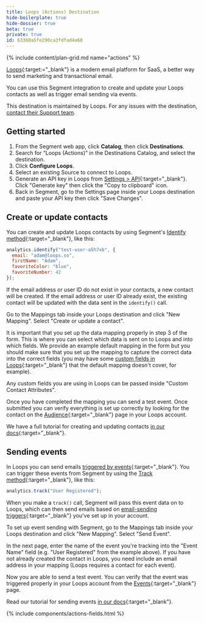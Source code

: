 ```yaml
---
title: Loops (Actions) Destination
hide-boilerplate: true
hide-dossier: true
beta: true
private: true
id: 63360a5fe290ca3fdfad4a68
---
```


{% include content/plan-grid.md name="actions" %}

[Loops](https://loops.so?utm_source=segmentio&utm_medium=docs&utm_campaign=partners){:target:="_blank"} is a modern email platform for SaaS, a better way to send marketing and transactional email.

You can use this Segment integration to create and update your Loops contacts as well as trigger email sending via events.

This destination is maintained by Loops. For any issues with the destination, [contact their Support team](mailto:help@loops.so).

## Getting started

1. From the Segment web app, click **Catalog**, then click **Destinations**.
2. Search for “Loops (Actions)” in the Destinations Catalog, and select the destination.
3. Click **Configure Loops**.
4. Select an existing Source to connect to Loops.
5. Generate an API key in Loops from [Settings > API](https://app.loops.so/settings?page=api){:target="_blank"}. Click "Generate key" then click the "Copy to clipboard" icon.
6. Back in Segment, go to the Settings page inside your Loops destination and paste your API key then click "Save Changes".

## Create or update contacts

You can create and update Loops contacts by using Segment's [Identify method](https://segment.com/docs/connections/spec/identify/){:target="_blank"}, like this:

```javascript
analytics.identify("test-user-a5h7xb", {
  email: "adam@loops.so",
  firstName: "Adam",
  favoriteColor: "blue",
  favoriteNumber: 42
});
```

If the email address or user ID do not exist in your contacts, a new contact will be created. If the email address or user ID already exist, the existing contact will be updated with the data sent in the `identify()` call.

Go to the Mappings tab inside your Loops destination and click "New Mapping". Select "Create or update a contact".

It is important that you set up the data mapping properly in step 3 of the form. This is where you can select which data is sent on to Loops and into which fields. We provide an example default mapping in the form but you should make sure that you set up the mapping to capture the correct data into the correct fields (you may have some [custom fields in Loops](https://loops.so/docs/add-users/properties){:target="_blank"} that the default mapping doesn't cover, for example).

Any custom fields you are using in Loops can be passed inside "Custom Contact Attributes".

Once you have completed the mapping you can send a test event. Once submitted you can verify everything is set up correctly by looking for the contact on the [Audience](https://app.loops.so/audience){:target="_blank"} page in your Loops account.

We have a full tutorial for creating and updating contacts [in our docs](https://loops.so/docs/add-users/segment#create-or-update-contact){:target="_blank"}.

## Sending events

In Loops you can send emails [triggered by events](https://loops.so/docs/loop-builder/triggering-emails){:target="_blank"}. You can trigger these events from Segment by using the [Track method](https://segment.com/docs/connections/spec/track/){:target="_blank"}, like this:

```javascript
analytics.track("User Registered");
```

When you make a `track()` call, Segment will pass this event data on to Loops, which can then send emails based on [email-sending triggers](https://loops.so/docs/loop-builder/loop-triggers){:target="_blank"} you've set up in your account.

To set up event sending with Segment, go to the Mappings tab inside your Loops destination and click "New Mapping". Select "Send Event".

In the next page, enter the name of the event you're tracking into the "Event Name" field (e.g. "User Registered" from the example above). If you have not already created the contact in Loops, you need include an email address in your mapping (Loops requires a contact for each event).

Now you are able to send a test event. You can verify that the event was triggered properly in your Loops account from the [Events](https://app.loops.so/settings?page=events){:target="_blank"} page.

Read our tutorial for sending events [in our docs](https://loops.so/docs/add-users/segment#send-event){:target="_blank"}.

{% include components/actions-fields.html %}